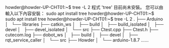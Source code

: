 
howder@howder-UP-CHT01:~$ tree -L 2
程式 'tree' 目前尚未安裝。 您可以由輸入以下內容安裝：
sudo apt install tree
howder@howder-UP-CHT01:~$ sudo apt install tree
howder@howder-UP-CHT01:~$ tree -L 2
.
├── Arduino
│   └── libraries
├── catkin_ws
│   ├── build
│   ├── build_isolated
│   ├── devel
│   ├── devel_isolated
│   └── src
├── Ctest.cpp
├── Ctest.h
├── cutecom.log
├── dobot_ws
│   ├── build
│   ├── devel
│   ├── rqt_service_caller
│   └── src
├── Howder
│   └── arduino-1.8.7
......
